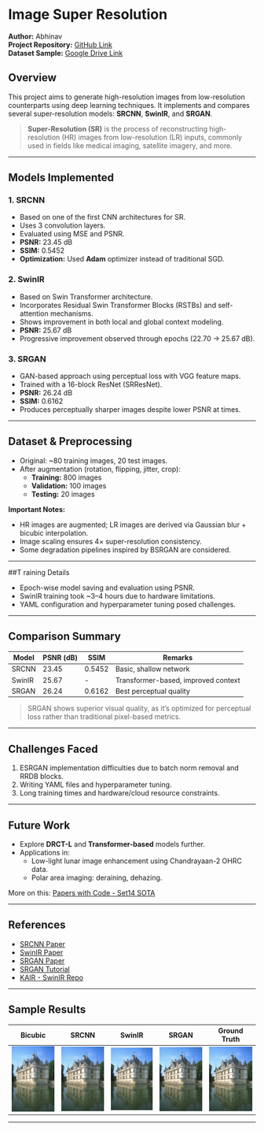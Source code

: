 # Image Super Resolution

**Author:** Abhinav  
**Project Repository:** [GitHub Link](https://github.com/shyyshawarma/Super_resolution)  
**Dataset Sample:** [Google Drive Link](https://drive.google.com/drive/folders/1Yj33rbX_OF2P7xSC4wrh-k1Zb-lnP1uO?usp=share_link)

## Overview

This project aims to generate high-resolution images from low-resolution counterparts using deep learning techniques. It implements and compares several super-resolution models: **SRCNN**, **SwinIR**, and **SRGAN**.

> **Super-Resolution (SR)** is the process of reconstructing high-resolution (HR) images from low-resolution (LR) inputs, commonly used in fields like medical imaging, satellite imagery, and more.

---

## Models Implemented

### 1. **SRCNN**  
- Based on one of the first CNN architectures for SR.  
- Uses 3 convolution layers.  
- Evaluated using MSE and PSNR.  
- **PSNR:** 23.45 dB  
- **SSIM:** 0.5452  
- **Optimization:** Used **Adam** optimizer instead of traditional SGD.

### 2. **SwinIR**  
- Based on Swin Transformer architecture.  
- Incorporates Residual Swin Transformer Blocks (RSTBs) and self-attention mechanisms.  
- Shows improvement in both local and global context modeling.  
- **PSNR:** 25.67 dB  
- Progressive improvement observed through epochs (22.70 → 25.67 dB).

### 3. **SRGAN**  
- GAN-based approach using perceptual loss with VGG feature maps.  
- Trained with a 16-block ResNet (SRResNet).  
- **PSNR:** 26.24 dB  
- **SSIM:** 0.6162  
- Produces perceptually sharper images despite lower PSNR at times.

---

## Dataset & Preprocessing

- Original: ~80 training images, 20 test images.  
- After augmentation (rotation, flipping, jitter, crop):  
  - **Training:** 800 images  
  - **Validation:** 100 images  
  - **Testing:** 20 images  

**Important Notes:**
- HR images are augmented; LR images are derived via Gaussian blur + bicubic interpolation.
- Image scaling ensures 4× super-resolution consistency.
- Some degradation pipelines inspired by BSRGAN are considered.

---

##T raining Details

- Epoch-wise model saving and evaluation using PSNR.
- SwinIR training took ~3–4 hours due to hardware limitations.
- YAML configuration and hyperparameter tuning posed challenges.

---

## Comparison Summary

| Model   | PSNR (dB) | SSIM   | Remarks                              |
|---------|-----------|--------|--------------------------------------|
| SRCNN   | 23.45     | 0.5452 | Basic, shallow network               |
| SwinIR  | 25.67     | -      | Transformer-based, improved context |
| SRGAN   | 26.24     | 0.6162 | Best perceptual quality              |

> SRGAN shows superior visual quality, as it’s optimized for perceptual loss rather than traditional pixel-based metrics.

---

## Challenges Faced

1. ESRGAN implementation difficulties due to batch norm removal and RRDB blocks.
2. Writing YAML files and hyperparameter tuning.
3. Long training times and hardware/cloud resource constraints.

---

## Future Work

- Explore **DRCT-L** and **Transformer-based** models further.
- Applications in:
  - Low-light lunar image enhancement using Chandrayaan-2 OHRC data.
  - Polar area imaging: deraining, dehazing.

More on this: [Papers with Code - Set14 SOTA](https://paperswithcode.com/sota/image-super-resolution-on-set14-4x-upscaling)

---

## References

- [SRCNN Paper](https://arxiv.org/pdf/1501.00092)
- [SwinIR Paper](https://arxiv.org/pdf/2108.10257)
- [SRGAN Paper](https://arxiv.org/pdf/1609.04802)
- [SRGAN Tutorial](https://github.com/sgrvinod/a-PyTorch-Tutorial-to-Super-Resolution)
- [KAIR - SwinIR Repo](https://github.com/cszn/KAIR)

---

## Sample Results

| Bicubic | SRCNN | SwinIR | SRGAN | Ground Truth |
|---------|-------|--------|-------|--------------|
| ![bicubic](outputs/Bicubic.png) | ![srcnn](outputs//SRCNN.png) | ![swinir](outputs/SWIN-IR.png) | ![srgan](outputs/SRGAN.png) | ![gt](outputs/GT.png) |

---


